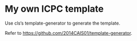 # My own ICPC template

Use cls‘s template-generator to generate the template.

Refer to https://github.com/2014CAIS01/template-generator.
